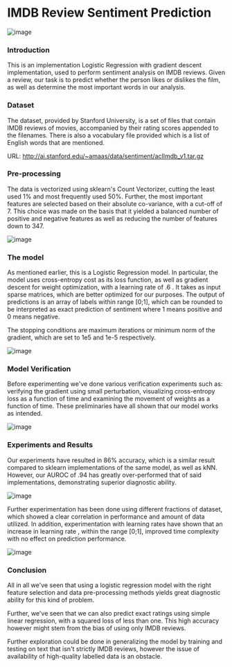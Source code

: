 # IMDB Review Sentiment Prediction

![image](https://user-images.githubusercontent.com/57106474/203849591-11a85ce4-77f0-4caa-b4d2-cec429f72fa2.png)

### Introduction
This is an implementation Logistic Regression with gradient descent implementation, used to perform sentiment analysis on IMDB reviews. Given a review, our task is to predict whether the person likes or dislikes the film, as well as determine the most important words in our analysis.

### Dataset
The dataset, provided by Stanford University, is a set of files that contain IMDB reviews of movies, accompanied by their rating scores appended to the filenames. There is also a vocabulary file provided which is a list of English words that are mentioned.

URL: http://ai.stanford.edu/~amaas/data/sentiment/aclImdb_v1.tar.gz

### Pre-processing

The data is vectorized using sklearn's Count Vectorizer, cutting the least used 1% and most frequently used 50%. Further, the most important features are selected based on their absolute co-variance, with a cut-off of 7. This choice was made on the basis that it yielded a balanced number of positive and negative features as well as reducing the number of features down to 347.

![image](https://user-images.githubusercontent.com/57106474/203850862-55a5b076-cd10-4d27-9399-f4de845ea5b7.png)


### The model

As mentioned earlier, this is a Logistic Regression model. In particular, the model uses cross-entropy cost as its loss function, as well as gradient descent for weight optimization, with a learning rate of .6 . It takes as input sparse matrices, which are better optimized for our purposes. The output of predictions is an array of labels within range [0;1], which can be rounded to be interpreted as exact prediction of sentiment where 1 means positive and 0 means negative.

The stopping conditions are maximum iterations or minimum norm of the gradient, which are set to 1e5 and 1e-5 respectively.


![image](https://user-images.githubusercontent.com/57106474/203850573-82ada414-9ce3-4f7a-880e-37c0c50df88f.png)



### Model Verification

Before experimenting we've done various verification experiments such as: verifying the gradient using small perturbation, visualizing cross-entropy loss as a function of time and examining the movement of weights as a function of time. These preliminaries have all shown that our model works as intended.

![image](https://user-images.githubusercontent.com/57106474/203851761-996330a4-e9e0-454e-b8d5-7f436c7e8005.png)


### Experiments and Results

Our experiments have resulted in 86% accuracy, which is a similar result compared to sklearn implementations of the same model, as well as kNN. However, our AUROC of .94 has greatly over-performed that of said implementations, demonstrating superior diagnostic ability.

![image](https://user-images.githubusercontent.com/57106474/203850248-de959f1a-71f6-40a2-b635-a51a8a072796.png)

Further experimentation has been done using different fractions of dataset, which showed a clear correlation in performance and amount of data utilized. In addition, experimentation with learning rates have shown that an increase in learning rate , within the range [0;1], improved time complexity with no effect on prediction performance.

![image](https://user-images.githubusercontent.com/57106474/203851524-6855bbf5-6be1-49dd-9043-c543345133af.png)


### Conclusion

All in all we've seen that using a logistic regression model with the right feature selection and data pre-processing methods yields great diagnostic ability for this kind of problem.

Further, we've seen that we can also predict exact ratings using simple linear regression, with a squared loss of less than one. This high accuracy however might stem from the bias of using only IMDB reviews.

Further exploration could be done in generalizing the model by training and testing on text that isn't strictly IMDB reviews, however the issue of availability of high-quality labelled data is an obstacle.
